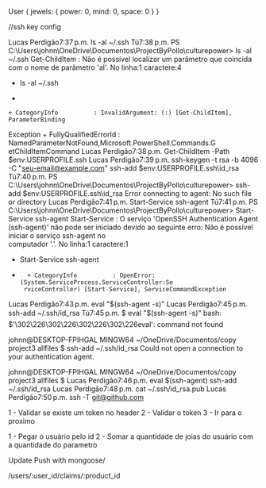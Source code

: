 User {
   jewels: {
                   power: 0,
                    mind: 0,
                    space: 0
                 }
}




//ssh key config

Lucas Perdigão7:37 p.m.
ls -al ~/.ssh
Tú7:38 p.m.
PS C:\Users\johnn\OneDrive\Documentos\ProjectByPollo\culturepower> ls -al ~/.ssh
Get-ChildItem : Não é possível localizar um parâmetro que coincida com o nome de 
parâmetro 'al'.
No linha:1 caractere:4
+ ls -al ~/.ssh
+    ~~~
    + CategoryInfo          : InvalidArgument: (:) [Get-ChildItem], ParameterBinding 
   Exception
    + FullyQualifiedErrorId : NamedParameterNotFound,Microsoft.PowerShell.Commands.G 
   etChildItemCommand
Lucas Perdigão7:38 p.m.
Get-ChildItem -Path $env:USERPROFILE\.ssh
Lucas Perdigão7:39 p.m.
ssh-keygen -t rsa -b 4096 -C "seu-email@example.com"
ssh-add $env:USERPROFILE\.ssh\id_rsa
Tú7:40 p.m.
PS C:\Users\johnn\OneDrive\Documentos\ProjectByPollo\culturepower> ssh-add $env:USERPROFILE\.ssh\id_rsa
Error connecting to agent: No such file or directory
Lucas Perdigão7:41 p.m.
Start-Service ssh-agent
Tú7:41 p.m.
PS C:\Users\johnn\OneDrive\Documentos\ProjectByPollo\culturepower> Start-Service ssh-agent
Start-Service : O serviço 'OpenSSH Authentication Agent (ssh-agent)' não pode ser 
iniciado devido ao seguinte erro: Não é possível iniciar o serviço ssh-agent no       
computador '.'.
No linha:1 caractere:1
+ Start-Service ssh-agent
+ ~~~~~~~~~~~~~~~~~~~~~~~
    + CategoryInfo          : OpenError: (System.ServiceProcess.ServiceController:Se  
   rviceController) [Start-Service], ServiceCommandException
Lucas Perdigão7:43 p.m.
eval "$(ssh-agent -s)"
Lucas Perdigão7:45 p.m.
ssh-add ~/.ssh/id_rsa
Tú7:45 p.m.
$ eval "$(ssh-agent -s)"
bash: $'\302\226\302\226\302\226\302\226eval': command not found

johnn@DESKTOP-FPIHGAL MINGW64 ~/OneDrive/Documentos/copy project3 allfiles
$ ssh-add ~/.ssh/id_rsa
Could not open a connection to your authentication agent.

johnn@DESKTOP-FPIHGAL MINGW64 ~/OneDrive/Documentos/copy project3 allfiles
$
Lucas Perdigão7:46 p.m.
eval $(ssh-agent)
ssh-add ~/.ssh/id_rsa
Lucas Perdigão7:48 p.m.
cat ~/.ssh/id_rsa.pub
Lucas Perdigão7:50 p.m.
ssh -T git@github.com


1 - Validar se existe um token no header
2 - Validar o token
3 - Ir para o proximo


1 - Pegar o usuário pelo id
2 - Somar a quantidade de joias do usuário  com a quantidade do parametro


Update Push with mongoose/

/users/:user_id/claims/:product_id